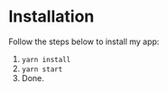 # Installation

Follow the steps below to install my app:

1. `yarn install`
2. `yarn start`
3. Done.